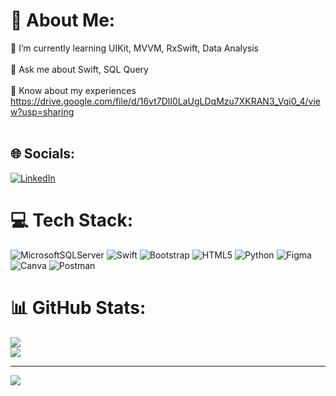 # 💫 About Me:
🌱 I’m currently learning UIKit, MVVM, RxSwift, Data Analysis<br><br>💬 Ask me about Swift, SQL Query<br><br>📄 Know about my experiences https://drive.google.com/file/d/16vt7DlI0LaUgLDqMzu7XKRAN3_Vqi0_4/view?usp=sharing<br><br>


## 🌐 Socials:
[![LinkedIn](https://img.shields.io/badge/LinkedIn-%230077B5.svg?logo=linkedin&logoColor=white)](https://linkedin.com/in/mahatmadityafrs) 

# 💻 Tech Stack:
![MicrosoftSQLServer](https://img.shields.io/badge/Microsoft%20SQL%20Server-CC2927?style=for-the-badge&logo=microsoft%20sql%20server&logoColor=white) ![Swift](https://img.shields.io/badge/swift-F54A2A?style=for-the-badge&logo=swift&logoColor=white) ![Bootstrap](https://img.shields.io/badge/bootstrap-%238511FA.svg?style=for-the-badge&logo=bootstrap&logoColor=white) ![HTML5](https://img.shields.io/badge/html5-%23E34F26.svg?style=for-the-badge&logo=html5&logoColor=white) ![Python](https://img.shields.io/badge/python-3670A0?style=for-the-badge&logo=python&logoColor=ffdd54) ![Figma](https://img.shields.io/badge/figma-%23F24E1E.svg?style=for-the-badge&logo=figma&logoColor=white) ![Canva](https://img.shields.io/badge/Canva-%2300C4CC.svg?style=for-the-badge&logo=Canva&logoColor=white) ![Postman](https://img.shields.io/badge/Postman-FF6C37?style=for-the-badge&logo=postman&logoColor=white)
# 📊 GitHub Stats:
![](https://github-readme-stats.vercel.app/api?username=Mafarasya&theme=radical&hide_border=false&include_all_commits=false&count_private=true)<br/>
![](https://github-readme-stats.vercel.app/api/top-langs/?username=Mafarasya&theme=radical&hide_border=false&include_all_commits=false&count_private=true&layout=compact)

---
[![](https://visitcount.itsvg.in/api?id=Mafarasya&icon=0&color=0)](https://visitcount.itsvg.in)

<!-- Proudly created with GPRM ( https://gprm.itsvg.in ) -->
